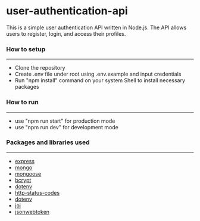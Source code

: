 # user-authentication-api
This is a simple user authentication API written in Node.js. 
The API allows users to register, login, and access their profiles.

### How to setup
- --
* Clone the repository
* Create .env file under root using .env.example and input credentials
* Run "npm install" command on your system Shell to install necessary packages

### How to run
- --
* use "npm run start" for production mode
* use "npm run dev" for development mode

### Packages and libraries used
- --
* [express](https://expressjs.com)
* [mongo](https://www.mongodb.com)
* [mongoose](https://mongoosejs.com)
* [bcrypt](https://www.npmjs.com/package/bcrypt)
* [dotenv](https://www.npmjs.com/package/dotenv)
* [http-status-codes](https://www.npmjs.com/package/http-status-codes)
* [dotenv](https://www.npmjs.com/package/dotenv)
* [joi](https://www.npmjs.com/package/joi)
* [jsonwebtoken](https://www.npmjs.com/package/jsonwebtoken)
